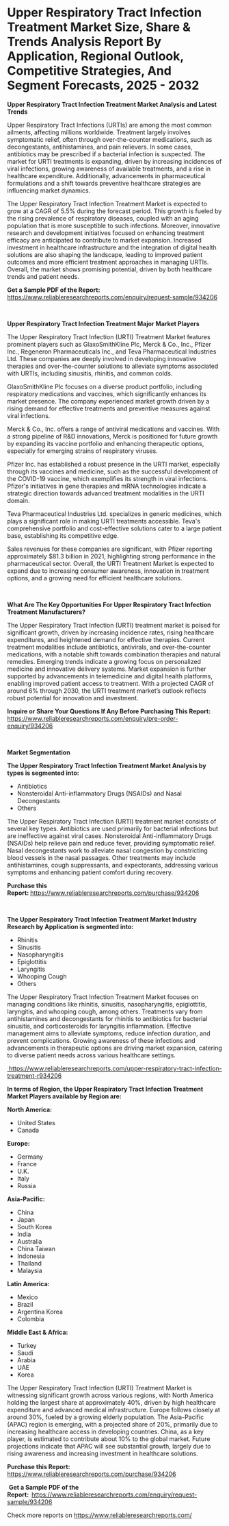 <p><h1>Upper Respiratory Tract Infection Treatment Market Size, Share & Trends Analysis Report By Application, Regional Outlook, Competitive Strategies, And Segment Forecasts, 2025 - 2032</h1></p><p><strong>Upper Respiratory Tract Infection Treatment Market Analysis and Latest Trends</strong></p>
<p><p>Upper Respiratory Tract Infections (URTIs) are among the most common ailments, affecting millions worldwide. Treatment largely involves symptomatic relief, often through over-the-counter medications, such as decongestants, antihistamines, and pain relievers. In some cases, antibiotics may be prescribed if a bacterial infection is suspected. The market for URTI treatments is expanding, driven by increasing incidences of viral infections, growing awareness of available treatments, and a rise in healthcare expenditure. Additionally, advancements in pharmaceutical formulations and a shift towards preventive healthcare strategies are influencing market dynamics.</p><p>The Upper Respiratory Tract Infection Treatment Market is expected to grow at a CAGR of 5.5% during the forecast period. This growth is fueled by the rising prevalence of respiratory diseases, coupled with an aging population that is more susceptible to such infections. Moreover, innovative research and development initiatives focused on enhancing treatment efficacy are anticipated to contribute to market expansion. Increased investment in healthcare infrastructure and the integration of digital health solutions are also shaping the landscape, leading to improved patient outcomes and more efficient treatment approaches in managing URTIs. Overall, the market shows promising potential, driven by both healthcare trends and patient needs.</p></p>
<p><strong>Get a Sample PDF of the Report:&nbsp;</strong> <a href="https://www.reliableresearchreports.com/enquiry/request-sample/934206?utm_campaign=2042&utm_medium=2&utm_source=Github&utm_content=ia&utm_term=07032025&utm_id=upper-respiratory-tract-infection-treatment">https://www.reliableresearchreports.com/enquiry/request-sample/934206</a></p>
<p>&nbsp;</p>
<p><strong>Upper Respiratory Tract Infection Treatment Major Market Players</strong></p>
<p><p>The Upper Respiratory Tract Infection (URTI) Treatment Market features prominent players such as GlaxoSmithKline Plc, Merck & Co., Inc., Pfizer Inc., Regeneron Pharmaceuticals Inc., and Teva Pharmaceutical Industries Ltd. These companies are deeply involved in developing innovative therapies and over-the-counter solutions to alleviate symptoms associated with URTIs, including sinusitis, rhinitis, and common colds.</p><p>GlaxoSmithKline Plc focuses on a diverse product portfolio, including respiratory medications and vaccines, which significantly enhances its market presence. The company experienced market growth driven by a rising demand for effective treatments and preventive measures against viral infections. </p><p>Merck & Co., Inc. offers a range of antiviral medications and vaccines. With a strong pipeline of R&D innovations, Merck is positioned for future growth by expanding its vaccine portfolio and enhancing therapeutic options, especially for emerging strains of respiratory viruses.</p><p>Pfizer Inc. has established a robust presence in the URTI market, especially through its vaccines and medicine, such as the successful development of the COVID-19 vaccine, which exemplifies its strength in viral infections. Pfizer's initiatives in gene therapies and mRNA technologies indicate a strategic direction towards advanced treatment modalities in the URTI domain.</p><p>Teva Pharmaceutical Industries Ltd. specializes in generic medicines, which plays a significant role in making URTI treatments accessible. Teva's comprehensive portfolio and cost-effective solutions cater to a large patient base, establishing its competitive edge.</p><p>Sales revenues for these companies are significant, with Pfizer reporting approximately $81.3 billion in 2021, highlighting strong performance in the pharmaceutical sector. Overall, the URTI Treatment Market is expected to expand due to increasing consumer awareness, innovation in treatment options, and a growing need for efficient healthcare solutions.</p></p>
<p>&nbsp;</p>
<p><strong>What Are The Key Opportunities For Upper Respiratory Tract Infection Treatment Manufacturers?</strong></p>
<p><p>The Upper Respiratory Tract Infection (URTI) treatment market is poised for significant growth, driven by increasing incidence rates, rising healthcare expenditures, and heightened demand for effective therapies. Current treatment modalities include antibiotics, antivirals, and over-the-counter medications, with a notable shift towards combination therapies and natural remedies. Emerging trends indicate a growing focus on personalized medicine and innovative delivery systems. Market expansion is further supported by advancements in telemedicine and digital health platforms, enabling improved patient access to treatment. With a projected CAGR of around 6% through 2030, the URTI treatment market’s outlook reflects robust potential for innovation and investment.</p></p>
<p><strong>Inquire or Share Your Questions If Any Before Purchasing This Report:</strong> <a href="https://www.reliableresearchreports.com/enquiry/pre-order-enquiry/934206?utm_campaign=2042&utm_medium=2&utm_source=Github&utm_content=ia&utm_term=07032025&utm_id=upper-respiratory-tract-infection-treatment">https://www.reliableresearchreports.com/enquiry/pre-order-enquiry/934206</a></p>
<p>&nbsp;</p>
<p><strong>Market Segmentation</strong></p>
<p><strong>The Upper Respiratory Tract Infection Treatment Market Analysis by types is segmented into:</strong></p>
<p><ul><li>Antibiotics</li><li>Nonsteroidal Anti-inflammatory Drugs (NSAIDs) and Nasal Decongestants</li><li>Others</li></ul></p>
<p><p>The Upper Respiratory Tract Infection (URTI) treatment market consists of several key types. Antibiotics are used primarily for bacterial infections but are ineffective against viral cases. Nonsteroidal Anti-inflammatory Drugs (NSAIDs) help relieve pain and reduce fever, providing symptomatic relief. Nasal decongestants work to alleviate nasal congestion by constricting blood vessels in the nasal passages. Other treatments may include antihistamines, cough suppressants, and expectorants, addressing various symptoms and enhancing patient comfort during recovery.</p></p>
<p><strong>Purchase this Report:&nbsp;</strong><a href="https://www.reliableresearchreports.com/purchase/934206?utm_campaign=2042&utm_medium=2&utm_source=Github&utm_content=ia&utm_term=07032025&utm_id=upper-respiratory-tract-infection-treatment">https://www.reliableresearchreports.com/purchase/934206</a></p>
<p>&nbsp;</p>
<p><strong>The Upper Respiratory Tract Infection Treatment Market Industry Research by Application is segmented into:</strong></p>
<p><ul><li>Rhinitis</li><li>Sinusitis</li><li>Nasopharyngitis</li><li>Epiglottitis</li><li>Laryngitis</li><li>Whooping Cough</li><li>Others</li></ul></p>
<p><p>The Upper Respiratory Tract Infection Treatment Market focuses on managing conditions like rhinitis, sinusitis, nasopharyngitis, epiglottitis, laryngitis, and whooping cough, among others. Treatments vary from antihistamines and decongestants for rhinitis to antibiotics for bacterial sinusitis, and corticosteroids for laryngitis inflammation. Effective management aims to alleviate symptoms, reduce infection duration, and prevent complications. Growing awareness of these infections and advancements in therapeutic options are driving market expansion, catering to diverse patient needs across various healthcare settings.</p></p>
<p><a href="https://www.reliableresearchreports.com/upper-respiratory-tract-infection-treatment-r934206?utm_campaign=2042&utm_medium=2&utm_source=Github&utm_content=ia&utm_term=07032025&utm_id=upper-respiratory-tract-infection-treatment">&nbsp;https://www.reliableresearchreports.com/upper-respiratory-tract-infection-treatment-r934206</a></p>
<p><strong>In terms of Region, the Upper Respiratory Tract Infection Treatment Market Players available by Region are:</strong></p>
<p>
    <p> <strong> North America: </strong>
        <ul>
            <li>United States</li>
            <li>Canada</li>
        </ul>
        </p> 
    <p> <strong> Europe: </strong>
        <ul>
            <li>Germany</li>
            <li>France</li>
            <li>U.K.</li>
            <li>Italy</li>
            <li>Russia</li>
        </ul>
        </p> 
    <p> <strong> Asia-Pacific: </strong>
        <ul>
            <li>China</li>
            <li>Japan</li>
            <li>South Korea</li>
            <li>India</li>
            <li>Australia</li>
            <li>China Taiwan</li>
            <li>Indonesia</li>
            <li>Thailand</li>
            <li>Malaysia</li>
        </ul>
        </p> 
    <p> <strong> Latin America: </strong>
        <ul>
            <li>Mexico</li>
            <li>Brazil</li>
            <li>Argentina Korea</li>
            <li>Colombia</li>
        </ul>
        </p> 
    <p> <strong> Middle East & Africa: </strong>
        <ul>
            <li>Turkey</li>
            <li>Saudi</li>
            <li>Arabia</li>
            <li>UAE</li>
            <li>Korea</li>
        </ul>
    </p>
    </p>
<p><p>The Upper Respiratory Tract Infection (URTI) Treatment Market is witnessing significant growth across various regions, with North America holding the largest share at approximately 40%, driven by high healthcare expenditure and advanced medical infrastructure. Europe follows closely at around 30%, fueled by a growing elderly population. The Asia-Pacific (APAC) region is emerging, with a projected share of 20%, primarily due to increasing healthcare access in developing countries. China, as a key player, is estimated to contribute about 10% to the global market. Future projections indicate that APAC will see substantial growth, largely due to rising awareness and increasing investment in healthcare solutions.</p></p>
<p><strong>Purchase this Report: </strong><a href="https://www.reliableresearchreports.com/purchase/934206?utm_campaign=2042&utm_medium=2&utm_source=Github&utm_content=ia&utm_term=07032025&utm_id=upper-respiratory-tract-infection-treatment">https://www.reliableresearchreports.com/purchase/934206</a></p>
<p>&nbsp;<strong>Get a Sample PDF of the Report:&nbsp;&nbsp;</strong><a href="https://www.reliableresearchreports.com/enquiry/request-sample/934206?utm_campaign=2042&utm_medium=2&utm_source=Github&utm_content=ia&utm_term=07032025&utm_id=upper-respiratory-tract-infection-treatment">https://www.reliableresearchreports.com/enquiry/request-sample/934206</a></p>
<p><strong></strong></p>
<p>Check more reports on <a href="https://www.reliableresearchreports.com/?utm_campaign=2042&utm_medium=2&utm_source=Github&utm_content=ia&utm_term=07032025&utm_id=upper-respiratory-tract-infection-treatment">https://www.reliableresearchreports.com/</a></p>